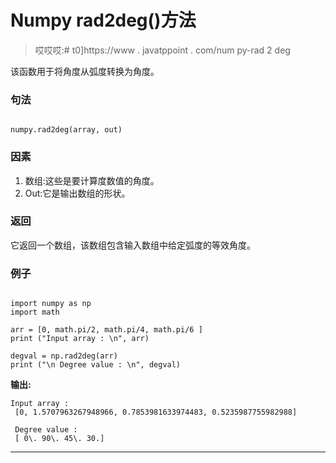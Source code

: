 # Numpy rad2deg()方法

> 哎哎哎:# t0]https://www . javatppoint . com/num py-rad 2 deg

该函数用于将角度从弧度转换为角度。

### 句法

```

numpy.rad2deg(array, out)

```

### 因素

1.  数组:这些是要计算度数值的角度。
2.  Out:它是输出数组的形状。

### 返回

它返回一个数组，该数组包含输入数组中给定弧度的等效角度。

### 例子

```

import numpy as np 
import math

arr = [0, math.pi/2, math.pi/4, math.pi/6 ] 
print ("Input array : \n", arr) 

degval = np.rad2deg(arr) 
print ("\n Degree value : \n", degval) 

```

**输出:**

```
Input array : 
 [0, 1.5707963267948966, 0.7853981633974483, 0.5235987755982988]

 Degree value : 
 [ 0\. 90\. 45\. 30.]

```

* * *
